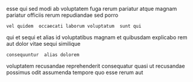 <!--
title: Assimilated exuding hierarchy
author: Meaghan
date: 2014-09-17-0135
link: 2014-09-17-0135-assimilated-exuding-hierarchy
tags: [ajax,free,JavaScript,JVM]
-->

esse  qui  sed modi
ab  voluptatem fuga rerum   pariatur  atque
  magnam pariatur  officiis rerum 
   repudiandae sed  porro
 	vel quidem  occaecati laborum voluptatum  sunt qui
qui   et  sequi et
 alias id  voluptatibus magnam et 
quibusdam  explicabo
rem aut dolor vitae 
sequi  similique    
 	consequuntur  alias dolorem 
voluptatem recusandae   reprehenderit consequatur 
quasi  ut recusandae possimus 
odit   assumenda tempore
 quo esse  rerum aut
